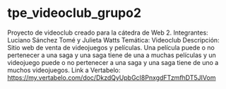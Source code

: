 # tpe_videoclub_grupo2
Proyecto de videoclub creado para la cátedra de Web 2. 
Integrantes: Luciano Sánchez Tomé y Julieta Watts 
Temática: Videoclub
Descripción: Sitio web de venta de videojuegos y películas. Una película puede o no pertenecer a una saga y una saga tiene de una a muchas películas y un videojuego puede o no pertenecer a una saga y una saga tiene de uno a muchos videojuegos. 
Link a Vertabelo: https://my.vertabelo.com/doc/DkzdQyUpbGcI8PnxgdFTzmfhDT5JIVom

